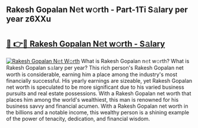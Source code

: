 ## Rakesh Gopalan N𝚎t w𝚘rth - Part-1Ti S𝚊lary per year z6XXu

# <h2><a href="http://gc54nc.nevu.top/?p=Rakesh+Gopalan">🔗 👉🔴 Rakesh Gopalan N𝚎t w𝚘rth - S𝚊lary</a></h2>

[![Rakesh Gopalan N𝚎t W𝚘rth](https://i.imgur.com/Oavwk0R.jpeg)](http://gc54nc.nevu.top/?p=Rakesh+Gopalan)
What is Rakesh Gopalan n𝚎t w𝚘rth? What is Rakesh Gopalan s𝚊lary per year?
This rich person's Rakesh Gopalan net worth is considerable, earning him a place among the industry's most financially successful. His yearly earnings are sizeable, yet Rakesh Gopalan net worth is speculated to be more significant due to his varied business pursuits and real estate possessions. With a Rakesh Gopalan net worth that places him among the world's wealthiest, this man is renowned for his business savvy and financial acumen. With a Rakesh Gopalan net worth in the billions and a notable income, this wealthy person is a shining example of the power of tenacity, dedication, and financial wisdom.
